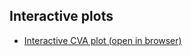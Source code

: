 ## Interactive plots
- [Interactive CVA plot (open in browser)](https://junfunggg.github.io/Plots/CVA_interactive.html)

